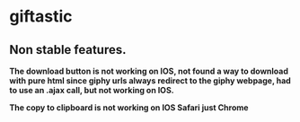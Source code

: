# giftastic

## Non stable features. 

**The download button is not working on IOS, not found a way to download with pure html since giphy urls always redirect to the giphy webpage, had to use an .ajax call, but not working on IOS.** 


**The copy to clipboard is not working on IOS Safari just Chrome**
